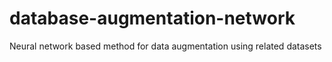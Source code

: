 # database-augmentation-network
Neural network based method for data augmentation using related datasets
